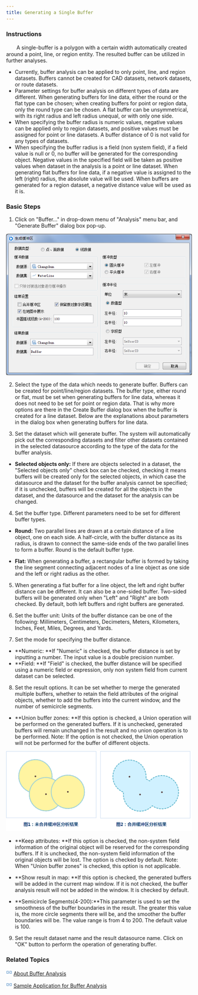 ```yaml
---
title: Generating a Single Buffer
---
```


### Instructions

　　A single-buffer is a polygon with a certain width automatically created around a point, line, or region entity. The resulted buffer can be utilized in further analyses.

-   Currently, buffer analysis can be applied to only point, line, and region datasets. Buffers cannot be created for CAD datasets, network datasets, or route datasets.
-   Parameter settings for buffer analysis on different types of data are different. When generating buffers for line data, either the round or the flat type can be chosen; when creating buffers for point or region data, only the round type can be chosen. A flat buffer can be unsymmetrical, with its right radius and left radius unequal, or with only one side.
-   When specifying the buffer radius is numeric values, negative values can be applied only to region datasets, and positive values must be assigned for point or line datasets.  A buffer distance of 0 is not valid for any types of datasets.
-   When specifying the buffer radius is a field (non system field), if a field value is null or 0, no buffer will be generated for the corresponding object. Negative values in the specified field will be taken as positive values when dataset in the analysis is a point or line dataset. When generating flat buffers for line data, if a negative value is assigned to the left (right) radius, the absolute value will be used. When buffers are generated for a region dataset, a negative distance value will be used as it is.

### Basic Steps

1. Click on "Buffer..." in drop-down menu of "Analysis" menu bar, and "Generate Buffer" dialog box pop-up.

  ![](img/BufferDia.png)


2. Select the type of the data which needs to generate buffer. Buffers can be created for point/line/region datasets. The buffer type, either round or flat, must be set when generating buffers for line data, whereas it does not need to be set for point or region data. That is why more options are there in the Create Buffer dialog box when the buffer is created for a line dataset. Below are the explanations about parameters in the dialog box when generating buffers for line data.

3. Set the dataset which will generate buffer. The system will automatically pick out the corresponding datasets and filter other datasets contained in the selected datasource according to the type of the data for the buffer analysis.

  * **Selected objects only:** If there are objects selected in a dataset, the "Selected objects only" check box can be checked, checking it means buffers will be created only for the selected objects, in which case the datasource and the dataset for the buffer analysis cannot be specified; if it is unchecked, buffers will be created for all the objects in the dataset, and the datasource and the dataset for the analysis can be changed.

4. Set the buffer type. Different parameters need to be set for different buffer types.

  * **Round:** Two parallel lines are drawn at a certain distance of a line object, one on each side. A half-circle, with the buffer distance as its radius, is drawn to connect the same-side ends of the two parallel lines to form a buffer. Round is the default buffer type.

  * **Flat:** When generating a buffer, a rectangular buffer is formed by taking the line segment connecting adjacent nodes of a line object as one side and the left or right radius as the other.

5. When generating a flat buffer for a line object, the left and right buffer distance can be different. It can also be a one-sided buffer. Two-sided buffers will be generated only when "Left" and "Right" are both checked. By default, both left buffers and right buffers are generated.


6. Set the buffer unit: Units of the buffer distance can be one of the following: Millimeters, Centimeters, Decimeters, Meters, Kilometers, Inches, Feet, Miles, Degrees, and Yards.

7. Set the mode for specifying the buffer distance.

-   **Numeric: **If "Numeric" is checked, the buffer distance is set by inputting a number. The input value is a double precision number.
-   **Field: **If "Field" is checked, the buffer distance will be specified using a numeric field or expression, only non system field from current dataset can be selected.

8. Set the result options. It can be set whether to merge the generated multiple buffers, whether to retain the field attributes of the original objects, whether to add the buffers into the current window, and the number of semicircle segments.

  * **Union buffer zones: **If this option is checked, a Union operation will be performed on the generated buffers. If it is unchecked, generated buffers will remain unchanged in the result and no union operation is to be performed. Note: If the option is not checked, the Union operation will not be performed for the buffer of different objects.

![](img/SigBuf1.png)


-   **Keep attributes: **If this option is checked, the non-system field information of the original object will be reserved for the corresponding buffers. If it is unchecked, the non-system field information of the original objects will be lost. The option is checked by default. Note: When "Union buffer zones" is checked, this option is not applicable.

-   **Show result in map: **If this option is checked, the generated buffers will be added in the current map window. If it is not checked, the buffer analysis result will not be added in the window. It is checked by default.

-   **Semicircle Segments(4-200):**This parameter is used to set the smoothness of the buffer boundaries in the result. The greater this value is, the more circle segments there will be, and the smoother the buffer boundaries will be. The value range is from 4 to 200. The default value is 100.

9. Set the result dataset name and the result datasource name. Click on "OK" button to perform the operation of generating buffer.


### Related Topics

![](img/smalltitle.png) [About Buffer Analysis](BufferTheory.html)

![](img/smalltitle.png) [Sample Application for Buffer Analysis](BufferAnalyst_Example.html)


